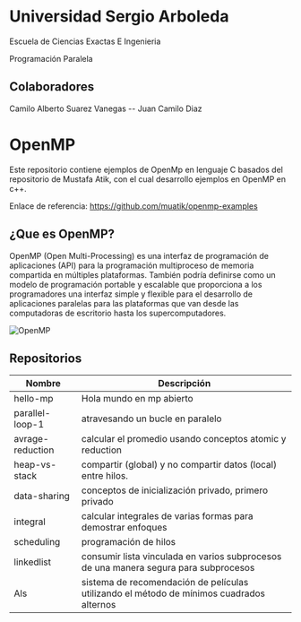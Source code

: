 # Universidad Sergio Arboleda
Escuela de Ciencias Exactas E Ingenieria

Programación Paralela

## Colaboradores
Camilo Alberto Suarez Vanegas -- Juan Camilo Diaz

# OpenMP
Este repositorio contiene ejemplos de OpenMp en lenguaje C basados del repositorio de Mustafa Atik, con el cual desarrollo ejemplos en OpenMP en c++.

Enlace de referencia:
https://github.com/muatik/openmp-examples

## ¿Que es OpenMP?

OpenMP (Open Multi-Processing) es una interfaz de programación de aplicaciones (API) para la programación multiproceso de memoria compartida en múltiples plataformas.
También podría definirse como un modelo de programación portable y escalable que proporciona a los programadores una interfaz simple y flexible para el desarrollo de
aplicaciones paralelas para las plataformas que van desde las computadoras de escritorio hasta los supercomputadores.

![OpenMP](https://computing.llnl.gov/tutorials/openMP/images/fork_join2.gif)

## Repositorios

| Nombre | Descripción |
| ------------- | ------------- |
| hello-mp  | Hola mundo en mp abierto  |
| parallel-loop-1  | 	atravesando un bucle en paralelo  |
| avrage-reduction  | calcular el promedio usando conceptos atomic y reduction  |
| heap-vs-stack  | compartir (global) y no compartir datos (local) entre hilos.  |
| data-sharing  | conceptos de inicialización privado, primero privado  |
| integral  | calcular integrales de varias formas para demostrar enfoques  |
| scheduling  |programación de hilos  |
| linkedlist  | consumir lista vinculada en varios subprocesos de una manera segura para subprocesos  |
| Als  | sistema de recomendación de películas utilizando el método de mínimos cuadrados alternos  |
